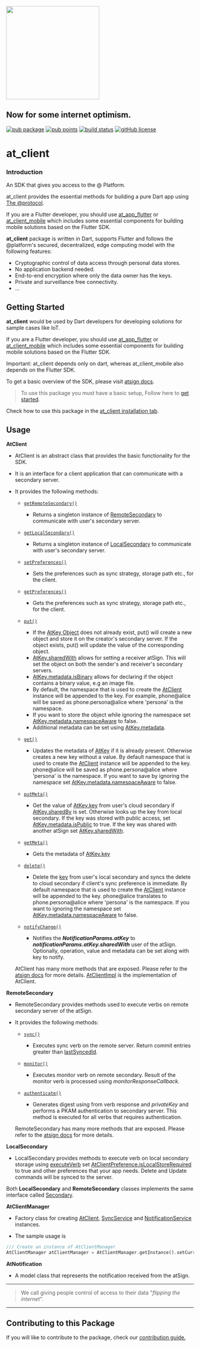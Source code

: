 <img width=250px src="https://atsign.dev/assets/img/@platform_logo_grey.svg?sanitize=true">

## Now for some internet optimism.

[![pub package](https://img.shields.io/pub/v/at_client_mobile)](https://pub.dev/packages/at_client_mobile) [![pub points](https://badges.bar/at_client_mobile/pub%20points)](https://pub.dev/packages/at_client_mobile/score) [![build status](https://github.com/atsign-foundation/at_client_sdk/actions/workflows/at_client_sdk.yaml/badge.svg?branch=trunk)](https://github.com/atsign-foundation/at_client_sdk/actions/workflows/at_client_sdk.yaml) [![gitHub license](https://img.shields.io/badge/license-BSD3-blue.svg)](./LICENSE)

# at_client

### Introduction

An SDK that gives you access to the @ Platform. 

at_client provides the essential methods for building a pure Dart app using [The @protocol](https://atsign.com). 

If you are a Flutter developer, you should use [at_app_flutter](https://github.com/atsign-foundation/at_app) or [at_client_mobile](https://github.com/atsign-foundation/at_client_sdk/tree/trunk/at_client_mobile) which includes some essential components for building mobile solutions based on the Flutter SDK.

**at_client** package is written in Dart, supports Flutter and follows the
@platform's secured, decentralized, edge computing model with the following features: 
- Cryptographic control of data access through personal data stores.
- No application backend needed.
- End-to-end encryption where only the data owner has the keys.
- Private and surveillance free connectivity.
- ... <!--- add package features here -->



## Getting Started

**at_client** would be used by Dart developers for developing solutions for sample cases like IoT. 

If you are a Flutter developer, you should use [at_app_flutter](https://github.com/atsign-foundation/at_app) or [at_client_mobile](https://github.com/atsign-foundation/at_client_sdk/tree/trunk/at_client_mobile) which includes some essential components for building mobile solutions based on the Flutter SDK.

Important: at_client depends only on dart, whereas at_client_mobile also depends on the Flutter SDK.



To get a basic overview of the SDK, please visit [atsign docs](https://atsign.dev/docs/functional_architecture/).

> To use this package you must have a basic setup, Follow here to [get started](https://atsign.dev/docs/get-started/setup-your-env/).

Check how to use this package in the [at_client installation tab](https://pub.dev/packages/at_client/install).


## Usage

**AtClient**
  - AtClient is an abstract class that provides the basic functionality for the SDK.
  - It is an interface for a client application that can communicate with a secondary server.
  - It provides the following methods:
    
    - [`getRemoteSecondary()`]()
        
        - Returns a singleton instance of [RemoteSecondary](https://pub.dev/documentation/at_client/latest/at_client/RemoteSecondary-class.html) to communicate with user's secondary server.

    - [`getLocalSecondary()`]()

        - Returns a singleton instance of [LocalSecondary](https://pub.dev/documentation/at_client/latest/at_client/LocalSecondary-class.html) to communicate with user's secondary server.

    - [`setPreferences()`]()

        - Sets the preferences such as sync strategy, storage path etc., for the client.
        
    - [`getPreferences()`]()

        - Gets the preferences such as sync strategy, storage path etc., for the client.

    - [`put()`]()

       - If the [AtKey Object](https://pub.dev/documentation/at_commons/latest/at_commons/AtKey/key.html) does not already exist, put() will create a new object and store it on the creator's secondary server. If the object exists, put() will update the value of the corresponding object.
        - [AtKey.sharedWith](https://pub.dev/documentation/at_commons/latest/at_commons/AtKey/sharedWith.html) allows for setting a receiver atSign. This will set the object on both the sender's and receiver's secondary servers.
        -  [AtKey.metadata.isBinary](https://pub.dev/documentation/at_commons/latest/at_commons/Metadata/isBinary.html) allows for declaring if the object contains a binary value, e.g an image file. 
        -  By default, the namespace that is used to create the [AtClient](https://pub.dev/documentation/at_client/latest/at_client/AtClient-class.html) instance will be appended to the key. For example, phone@alice will be saved as phone.persona@alice where 'persona' is the namespace.
        -  If you want to store the object while ignoring the namespace set [AtKey.metadata.namespaceAware](https://pub.dev/documentation/at_commons/latest/at_commons/Metadata/namespaceAware.html) to false. 
        -  Additional metadata can be set using [AtKey.metadata](https://pub.dev/documentation/at_commons/latest/at_commons/Metadata-class.html).

    - [`get()`]()

        - Updates the metadata of [AtKey](https://pub.dev/documentation/at_commons/latest/at_commons/AtKey-class.html) if it is already present. Otherwise creates a new key without a value. By default namespace that is used to create the [AtClient](https://pub.dev/documentation/at_client/latest/at_client/AtClient-class.html) instance will be appended to the key. phone@alice will be saved as phone.persona@alice where 'persona' is the namespace. If you want to save by ignoring the namespace set [AtKey.metadata.namespaceAware](https://pub.dev/documentation/at_commons/latest/at_commons/Metadata/namespaceAware.html) to false.

    - [`putMeta()`]()

        - Get the value of [AtKey.key](https://pub.dev/documentation/at_commons/latest/at_commons/AtKey/key.html) from user's cloud secondary if [AtKey.sharedBy](https://pub.dev/documentation/at_commons/latest/at_commons/AtKey/sharedBy.html) is set. Otherwise looks up the key from local secondary. If the key was stored with public access, set [AtKey.metadata.isPublic](https://pub.dev/documentation/at_commons/latest/at_commons/Metadata/isPublic.html) to true. If the key was shared with another atSign set [AtKey.sharedWith](https://pub.dev/documentation/at_commons/latest/at_commons/AtKey/sharedBy.html).

    - [`getMeta()`]()

        - Gets the metadata of [AtKey.key](https://pub.dev/documentation/at_commons/latest/at_commons/AtKey/key.html)

    - [`delete()`]()

        - Delete the [key](https://pub.dev/documentation/at_commons/latest/at_commons/AtKey-class.html) from user's local secondary and syncs the delete to cloud secondary if client's sync preference is immediate. By default namespace that is used to create the [AtClient](https://pub.dev/documentation/at_client/latest/at_client/AtClient-class.html) instance will be appended to the key. phone@alice translates to phone.persona@alice where 'persona' is the namespace. If you want to ignoring the namespace set [AtKey.metadata.namespaceAware](https://pub.dev/documentation/at_commons/latest/at_commons/Metadata/namespaceAware.html) to false.

    - [`notifyChange()`]()

        - Notifies the ***NotificationParams.atKey*** to ***notificationParams.atKey.sharedWith*** user of the atSign. Optionally, operation, value and metadata can be set along with key to notify.

    AtClient has many more methods that are exposed. Please refer to the [atsign docs](https://pub.dev/documentation/at_client/latest/at_client/AtClient-class.html) for more details. [AtClientImpl](https://pub.dev/documentation/at_client/latest/at_client/AtClientImpl-class.html) is the implementation of AtClient.


**RemoteSecondary**

  - RemoteSecondary provides methods used to execute verbs on remote secondary server of the atSign.
  
  - It provides the following methods:
    
    - [`sync()`]()

        - Executes sync verb on the remote server. Return commit entries greater than [lastSyncedId]().

    - [`monitor()`]()

        - Executes monitor verb on remote secondary. Result of the monitor verb is processed using *monitorResponseCallback*.

    - [`authenticate()`]()

        - Generates digest using from verb response and *privateKey* and performs a PKAM authentication to secondary server. This method is executed for all verbs that requires authentication.

    RemoteSecondary has many more methods that are exposed. Please refer to the [atsign docs](https://pub.dev/documentation/at_client/latest/at_client/RemoteSecondary-class.html) for more details.

**LocalSecondary**

  - LocalSecondary provides methods to execute verb on local secondary storage using [executeVerb]() set [AtClientPreference.isLocalStoreRequired]() to true and other preferences that your app needs. Delete and Update commands will be synced to the server.

  Both **LocalSecondary** and **RemoteSecondary** classes implements the same interface called [Secondary]().

**AtClientManager**

  - Factory class for creating [AtClient](#:~:text=AtClient), [SyncService](https://pub.dev/documentation/at_client/latest/at_client/SyncService-class.html) and [NotificationService](https://pub.dev/documentation/at_client/latest/at_client/NotificationService-class.html) instances.

  - The sample usage is
  
  ```dart
  /// Create an instance of AtClientManager
  AtClientManager atClientManager = AtClientManager.getInstance().setCurrentAtSign(atSign, appNamespace, atClientPreferences);
  ```

**AtNotification**

  - A model class that represents the notification received from the atSign.
---

  > We call giving people control of access to their data "*flipping the internet*".

---

 ## Contributing to this Package
 
  If you will like to contribute to the package, check our [contribution guide.](https://github.com/atsign-foundation/at_widgets/blob/trunk/CONTRIBUTING.md)